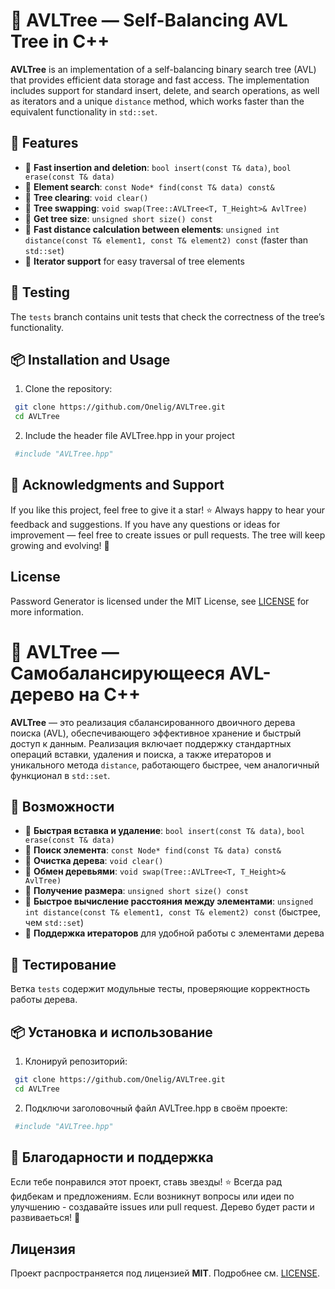 # 🌲 AVLTree — Self-Balancing AVL Tree in C++  

**AVLTree** is an implementation of a self-balancing binary search tree (AVL) that provides efficient data storage and fast access. The implementation includes support for standard insert, delete, and search operations, as well as iterators and a unique `distance` method, which works faster than the equivalent functionality in `std::set`.  

## 🚀 Features  

- 🔹 **Fast insertion and deletion**: `bool insert(const T& data)`, `bool erase(const T& data)`  
- 🔹 **Element search**: `const Node* find(const T& data) const&`  
- 🔹 **Tree clearing**: `void clear()`  
- 🔹 **Tree swapping**: `void swap(Tree::AVLTree<T, T_Height>& AvlTree)`  
- 🔹 **Get tree size**: `unsigned short size() const`  
- 🔹 **Fast distance calculation between elements**: `unsigned int distance(const T& element1, const T& element2) const` (faster than `std::set`)  
- 🔹 **Iterator support** for easy traversal of tree elements  

## 🧪 Testing  

The `tests` branch contains unit tests that check the correctness of the tree’s functionality.  

## 📦 Installation and Usage  

1. Clone the repository:  
  ```sh
   git clone https://github.com/Onelig/AVLTree.git
   cd AVLTree
  ```
2. Include the header file AVLTree.hpp in your project
  ```sh
   #include "AVLTree.hpp"
  ```

## 🎉 Acknowledgments and Support
If you like this project, feel free to give it a star! ⭐ Always happy to hear your feedback and suggestions. If you have any questions or ideas for improvement — feel free to create issues or pull requests. The tree will keep growing and evolving! 🚀

## License
Password Generator is licensed under the MIT License, see [LICENSE](https://github.com/Onelig/AVLTree/blob/main/LICENSE) for more information.


# 🌲 AVLTree — Самобалансирующееся AVL-дерево на C++  

**AVLTree** — это реализация сбалансированного двоичного дерева поиска (AVL), обеспечивающего эффективное хранение и быстрый доступ к данным. Реализация включает поддержку стандартных операций вставки, удаления и поиска, а также итераторов и уникального метода `distance`, работающего быстрее, чем аналогичный функционал в `std::set`.  

## 🚀 Возможности  

- 🔹 **Быстрая вставка и удаление**: `bool insert(const T& data)`, `bool erase(const T& data)`  
- 🔹 **Поиск элемента**: `const Node* find(const T& data) const&`  
- 🔹 **Очистка дерева**: `void clear()`  
- 🔹 **Обмен деревьями**: `void swap(Tree::AVLTree<T, T_Height>& AvlTree)`  
- 🔹 **Получение размера**: `unsigned short size() const`  
- 🔹 **Быстрое вычисление расстояния между элементами**: `unsigned int distance(const T& element1, const T& element2) const` (быстрее, чем `std::set`)  
- 🔹 **Поддержка итераторов** для удобной работы с элементами дерева  

## 🧪 Тестирование  

Ветка `tests` содержит модульные тесты, проверяющие корректность работы дерева.  

## 📦 Установка и использование  

1. Клонируй репозиторий:  
  ```sh
   git clone https://github.com/Onelig/AVLTree.git
   cd AVLTree
  ```
2. Подключи заголовочный файл AVLTree.hpp в своём проекте:
  ```sh
   #include "AVLTree.hpp"
  ```

## 🎉 Благодарности и поддержка
Если тебе понравился этот проект, ставь звезды! ⭐ Всегда рад фидбекам и предложениям. Если возникнут вопросы или идеи по улучшению - создавайте issues или pull request. Дерево будет расти и развиваеться! 🚀

## Лицензия
Проект распространяется под лицензией **MIT**. Подробнее см. [LICENSE](https://github.com/Onelig/AVLTree/blob/main/LICENSE).
